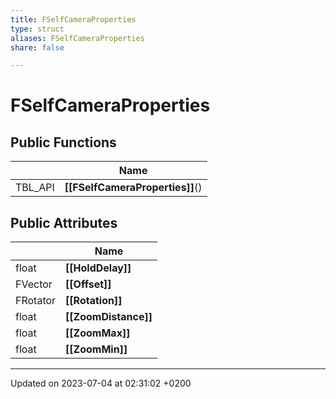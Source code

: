 ```yaml
---
title: FSelfCameraProperties
type: struct
aliases: FSelfCameraProperties
share: false

---
```


# FSelfCameraProperties





## Public Functions

|                | Name           |
| -------------- | -------------- |
| TBL_API | **[[FSelfCameraProperties]]**() |

## Public Attributes

|                | Name           |
| -------------- | -------------- |
| float | **[[HoldDelay]]**  |
| FVector | **[[Offset]]**  |
| FRotator | **[[Rotation]]**  |
| float | **[[ZoomDistance]]**  |
| float | **[[ZoomMax]]**  |
| float | **[[ZoomMin]]**  |

-------------------------------

Updated on 2023-07-04 at 02:31:02 +0200